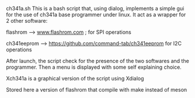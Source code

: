 ch341a.sh This is a bash script that, using dialog, implements a simple gui for the use of ch341a base programmer under linux. It act as a wrapper for 2 other software:

flashrom --> www.flashrom.com ; for SPI operations

ch341eeprom --> https://github.com/command-tab/ch341eeprom for I2C operations

After launch, the script check for the presence of the two softwares and the programmer. Then a menu is displayed with some self explaining choice.

Xch341a is a graphical version of the script using Xdialog

Stored here a version of flashrom that compile with make instead of meson
